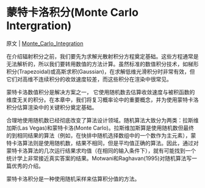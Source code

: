 # 蒙特卡洛积分(Monte Carlo Intergration)

原文     | [Monte_Carlo_Integration](http://www.pbr-book.org/3ed-2018/Monte_Carlo_Integration.html)

在介绍辐射积分之前，我们要先为求解光散射积分方程奠定基础。这些方程通常是无法解析的，所以我们要转用数值的方法计算。虽然标准的数值积分技术，如梯形积分(Trapezoidal)或高斯求积(Gaussian)，在求解低维光滑积分时非常有效，但它们对高维不连续积分的收敛速度较差，而这些积分在渲染中很常见。

蒙特卡洛数值积分是解决方案之一， 它使用随机数去估算收敛速度与被积函数的维度无关的积分。在本章中，我们将复习概率论中的重要概念，并为使用蒙特卡洛积分估算渲染中的关键积分奠定基础。

合理地使用随机数已经彻底改变了算法设计领域。随机算法大致分为两类：拉斯维加斯(Las Vegas)和蒙特卡洛(Monte Carlo)。拉斯维加斯算是使用随机数但最终的到相同结果的算法（例如，在快排中随机选择数组中的一个数作为主元素），蒙特卡洛算法则是使用随机数，结果不相同，但是平均值正确的算法。因此，通过对蒙特卡洛算法的几次运行结果求均值（在相同的输入条件下），就有可能找到一个统计学上非常接近真实答案的结果。Motwani和Raghavan(1995)对随机算法写一篇优秀的介绍。

蒙特卡洛积分是一种使用随机采样来估算积分值的方法。